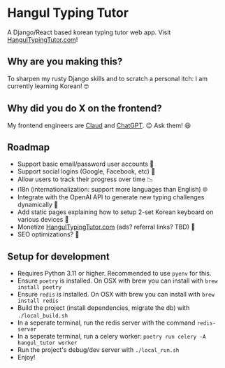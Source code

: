 # Hangul Typing Tutor

A Django/React based korean typing tutor web app. Visit [HangulTypingTutor.com](https://HangulTypingTutor.com)!

## Why are you making this?

To sharpen my rusty Django skills and to scratch a personal itch: I am currently learning Korean! 🤓

## Why did you do X on the frontend?

My frontend engineers are [Claud](https://claud.ai) and [ChatGPT](https://chatgpt.com). 😉 Ask them! 😆

## Roadmap

- Support basic email/password user accounts 📧
- Support social logins (Google, Facebook, etc) 🔐
- Allow users to track their progress over time 📉
- i18n (internationalization: support more languages than English) 🌐
- Integrate with the OpenAI API to generate new typing challenges dynamically 🤖
- Add static pages explaining how to setup 2-set Korean keyboard on various devices 📖
- Monetize [HangulTypingTutor.com](https://HangulTypingTutor.com) (ads? referral links? TBD) 🤑
- SEO optimizations? 🙈

## Setup for development

- Requires Python 3.11 or higher. Recommended to use `pyenv` for this.
- Ensure `poetry` is installed. On OSX with brew you can install with `brew install poetry`
- Ensure `redis` is installed. On OSX with brew you can install with `brew install redis`
- Build the project (install dependencies, migrate the db) with `./local_build.sh`
- In a seperate terminal, run the redis server with the command `redis-server`
- In a seperate terminal, run a celery worker: `poetry run celery -A hangul_tutor worker`
- Run the project's debug/dev server with `./local_run.sh`
- Enjoy!
